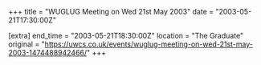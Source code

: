+++
title = "WUGLUG Meeting on Wed 21st May 2003"
date = "2003-05-21T17:30:00Z"

[extra]
end_time = "2003-05-21T18:30:00Z"
location = "The Graduate"
original = "https://uwcs.co.uk/events/wuglug-meeting-on-wed-21st-may-2003-1474488942466/"
+++



